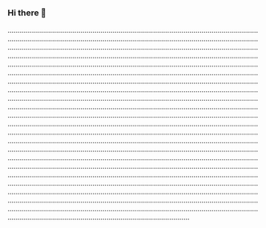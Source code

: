 ### Hi there 👋

..................................................................................................................................................................................................................................................................................................................................................................................................................................................................................................................................................................................................................................................................................................................................................................................................................................................................................................................................................................................................................................................................................................................................................................................................................................................................................................................................................................................................................................................................................................................................................................................................................................................................................................................................................................................................................................................................................................................................................................................................................................................................................................................................................................................................................................................................................................................................................................................................................................................................................................................................................................................................................................................................................................................................................................................................................................................................................................................................